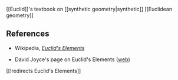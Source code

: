 
[[Euclid]]'s textbook on [[synthetic geometry|synthetic]] [[Euclidean geometry]]

## References

* Wikipedia, _[Euclid's Elements](http://en.wikipedia.org/wiki/Euclid%27s_Elements)_ 

* David Joyce's page on Euclid's Elements ([web](http://aleph0.clarku.edu/~djoyce/java/elements/elements.html)) 

[[!redirects Euclid's Elements]]

